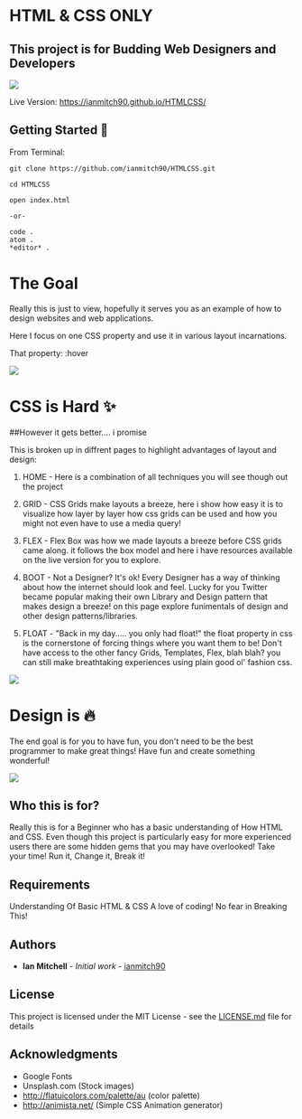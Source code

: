 # HTML & CSS ONLY

## This project is for Budding Web Designers and Developers

![](https://media.giphy.com/media/wzXEreXcmyDZe/giphy.gif)

Live Version: https://ianmitch90.github.io/HTMLCSS/


## Getting Started :runner:

From Terminal:

```
git clone https://github.com/ianmitch90/HTMLCSS.git

cd HTMLCSS

open index.html

-or-

code .
atom .
*editor* .

```

# The Goal

Really this is just to view, hopefully it serves you as an example of how to design websites and web applications.

Here I focus on one CSS property and use it in various layout incarnations.

That property:  :hover


![](https://media.giphy.com/media/ruHx7nLAmQMbm/giphy.gif)


# CSS is Hard :sparkles:

##However it gets better.... i promise

This is broken up in diffrent pages to highlight advantages of layout and design:

1. HOME - Here is a combination of all techniques you will see though out the project

2. GRID - CSS Grids make layouts a breeze, here i show how easy it is to visualize how layer by layer how css grids can be used and how you might not even have to use a media query!

3. FLEX - Flex Box was how we made layouts a breeze before CSS grids came along. it follows the box model and here i have resources available on the live version for you to explore.

4. BOOT - Not a Designer? It's ok! Every Designer has a way of thinking about how the internet should look and feel. Lucky for you Twitter became popular making their own Library and Design pattern that makes design a breeze! on this page explore funimentals of design and other design patterns/libraries.

5. FLOAT - "Back in my day..... you only had float!" the float property in css is the cornerstone of forcing things where you want them to be! Don't have access to the other fancy Grids, Templates, Flex, blah blah? you can still make breathtaking experiences using plain good ol' fashion css.

![](https://media.giphy.com/media/xZqycRHIQkKNa/giphy.gif)


# Design is :fire:

The end goal is for you to have fun, you don't need to be the best programmer to make great things! Have fun and create something wonderful!

![](https://media.giphy.com/media/26BRAp3nfSePXd8He/giphy.gif)

## Who this is for?

Really this is for a Beginner who has a basic understanding of How HTML and CSS. Even though this project is particularly easy for more experienced users there are some hidden gems that you may have overlooked! Take your time! Run it, Change it, Break it!


## Requirements

Understanding Of Basic HTML & CSS
A love of coding! No fear in Breaking This!

## Authors

* **Ian Mitchell** - *Initial work* - [ianmitch90](https://github.com/ianmitch90)


## License

This project is licensed under the MIT License - see the [LICENSE.md](LICENSE.md) file for details

## Acknowledgments

* Google Fonts
* Unsplash.com (Stock images)
* http://flatuicolors.com/palette/au (color palette)
* http://animista.net/ (Simple CSS Animation generator)
